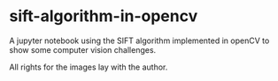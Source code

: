 # sift-algorithm-in-opencv

A jupyter notebook using the SIFT algorithm implemented in openCV to show some computer vision challenges. 

All rights for the images lay with the author.

